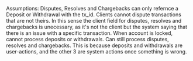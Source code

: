 Assumptions:
Disputes, Resolves and Chargebacks can only refernce a Deposit or Withdrawal with the tx_id.
Clients cannot dispute transactions that are not theirs. In this sense the client field for
disputes, resolves and chargebacks is unecessary, as it's not the client but the system saying
that there is an issue with a specific transaction.
When account is locked, cannot process deposits or withdrawals. Can still process disputes, resolves and chargebacks.
This is because deposits and withdrawals are user-actions, and the other 3 are system actions once something is wrong.

